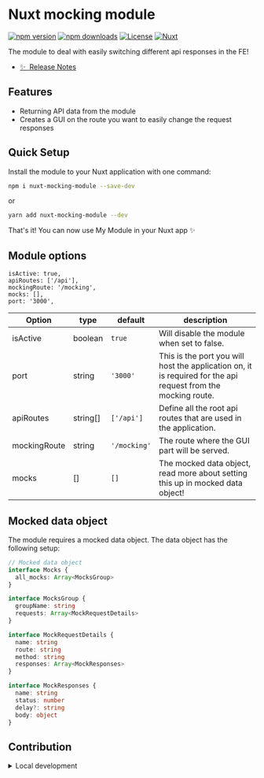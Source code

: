 # Nuxt mocking module

[![npm version][npm-version-src]][npm-version-href]
[![npm downloads][npm-downloads-src]][npm-downloads-href]
[![License][license-src]][license-href]
[![Nuxt][nuxt-src]][nuxt-href]

The module to deal with easily switching different api responses in the FE!

- [✨ &nbsp;Release Notes](/CHANGELOG.md)
<!-- - [🏀 Online playground](https://stackblitz.com/github/your-org/my-module?file=playground%2Fapp.vue) -->
<!-- - [📖 &nbsp;Documentation](https://example.com) -->

## Features

- Returning API data from the module
- Creates a GUI on the route you want to easily change the request responses

## Quick Setup

Install the module to your Nuxt application with one command:

```bash
npm i nuxt-mocking-module --save-dev
```
or
```bash
yarn add nuxt-mocking-module --dev
```

That's it! You can now use My Module in your Nuxt app ✨

## Module options
    isActive: true,
    apiRoutes: ['/api'],
    mockingRoute: '/mocking',
    mocks: [],
    port: '3000',

| Option        | type      | default       | description                                                       |
| ------------- |---------- | ------------  | ----------------------------------------------------------------- |
| isActive      | boolean   | `true`        | Will disable the module when set to false.                        |
| port          | string    | `'3000'`      | This is the port you will host the application on, it is required for the  api request from the mocking route. | 
| apiRoutes     | string[]  | `['/api']`    | Define all the root api routes that are used in the application.  |
| mockingRoute  | string    | `'/mocking'`  | The route where the GUI part will be served.                      |
| mocks         | []        | `[]`          | The mocked data object, read more about setting this up in mocked data object!                                                                                                         |

## Mocked data object
The module requires a mocked data object. The data object has the following setup:
```typescript
// Mocked data object
interface Mocks {
  all_mocks: Array<MocksGroup>
}

interface MocksGroup {
  groupName: string
  requests: Array<MockRequestDetails>
}

interface MockRequestDetails {
  name: string
  route: string
  method: string
  responses: Array<MockResponses>
}

interface MockResponses {
  name: string
  status: number
  delay?: string
  body: object
}
```


## Contribution

<details>
  <summary>Local development</summary>
  
  ```bash
  # Install dependencies
  npm install
  
  # Generate type stubs
  npm run dev:prepare
  
  # Develop with the playground
  npm run dev
  
  # Build the playground
  npm run dev:build
  
  # Run ESLint
  npm run lint
  
  # Run Vitest
  npm run test
  npm run test:watch
  
  # Release new version
  npm run release
  ```

</details>


<!-- Badges -->
[npm-version-src]: https://img.shields.io/npm/v/nuxt-mocking-module/latest.svg?style=flat&colorA=020420&colorB=00DC82
[npm-version-href]: https://www.npmjs.com/package/nuxt-mocking-module

[npm-downloads-src]: https://img.shields.io/npm/dm/nuxt-mocking-module.svg?style=flat&colorA=020420&colorB=00DC82
[npm-downloads-href]: https://www.npmjs.com/package/nuxt-mocking-module

[license-src]: https://img.shields.io/npm/l/nuxt-mocking-module.svg?style=flat&colorA=020420&colorB=00DC82
[license-href]: https://npmjs.com/package/nuxt-mocking-module

[nuxt-src]: https://img.shields.io/badge/Nuxt-020420?logo=nuxt.js
[nuxt-href]: https://nuxt.com
